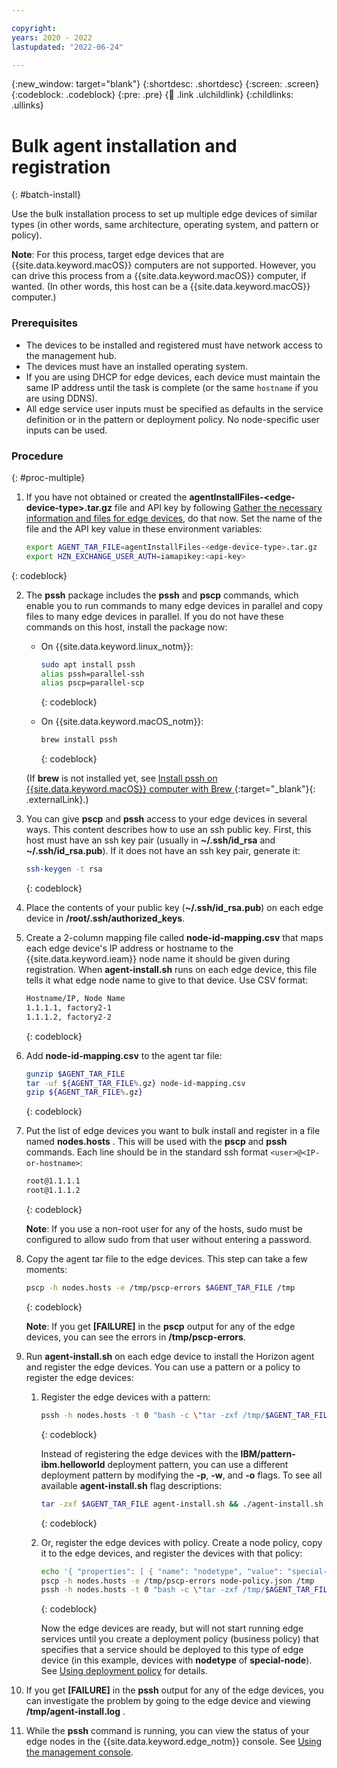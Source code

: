 ```yaml
---

copyright:
years: 2020 - 2022
lastupdated: "2022-06-24"

---
```


{:new_window: target="blank"}
{:shortdesc: .shortdesc}
{:screen: .screen}
{:codeblock: .codeblock}
{:pre: .pre}
{:child: .link .ulchildlink}
{:childlinks: .ullinks}

# Bulk agent installation and registration
{: #batch-install}

Use the bulk installation process to set up multiple edge devices of similar types (in other words, same architecture, operating system, and pattern or policy).

**Note**: For this process, target edge devices that are {{site.data.keyword.macOS}} computers are not supported. However, you can drive this process from a {{site.data.keyword.macOS}} computer, if wanted. (In other words, this host can be a {{site.data.keyword.macOS}} computer.)

### Prerequisites

- The devices to be installed and registered must have network access to the management hub.
- The devices must have an installed operating system.
- If you are using DHCP for edge devices, each device must maintain the same IP address until the task is complete (or the same `hostname` if you are using DDNS).
- All edge service user inputs must be specified as defaults in the service definition or in the pattern or deployment policy. No node-specific user inputs can be used.

### Procedure
{: #proc-multiple}

1. If you have not obtained or created the **agentInstallFiles-&lt;edge-device-type&gt;.tar.gz** file and API key by following [Gather the necessary information and files for edge devices](../hub/gather_files.md#prereq_horizon), do that now. Set the name of the file and the API key value in these environment variables:

   ```bash
   export AGENT_TAR_FILE=agentInstallFiles-<edge-device-type>.tar.gz
   export HZN_EXCHANGE_USER_AUTH=iamapikey:<api-key>
   ```
  {: codeblock}

2. The **pssh** package includes the **pssh** and **pscp** commands, which enable you to run commands to many edge devices in parallel and copy files to many edge devices in parallel. If you do not have these commands on this host, install the package now:

   - On {{site.data.keyword.linux_notm}}:

     ```bash
     sudo apt install pssh
     alias pssh=parallel-ssh
     alias pscp=parallel-scp
     ```
     {: codeblock}

   - On {{site.data.keyword.macOS_notm}}:

     ```bash
     brew install pssh
     ```
     {: codeblock}

   (If **brew** is not installed yet, see [Install pssh on {{site.data.keyword.macOS}} computer with Brew ](https://brewinstall.org/Install-pssh-on-Mac-with-Brew/){:target="_blank"}{: .externalLink}.)

3. You can give **pscp** and **pssh** access to your edge devices in several ways. This content describes how to use an ssh public key. First, this host must have an ssh key pair (usually in **~/.ssh/id_rsa** and **~/.ssh/id_rsa.pub**). If it does not have an ssh key pair, generate it:

   ```bash
   ssh-keygen -t rsa
   ```
   {: codeblock}

4. Place the contents of your public key (**~/.ssh/id_rsa.pub**) on each edge device in **/root/.ssh/authorized_keys**.

5. Create a 2-column mapping file called **node-id-mapping.csv** that maps each edge device's IP address or hostname to the {{site.data.keyword.ieam}} node name it should be given during registration. When **agent-install.sh** runs on each edge device, this file tells it what edge node name to give to that device. Use CSV format:

   ```bash
   Hostname/IP, Node Name
   1.1.1.1, factory2-1
   1.1.1.2, factory2-2
   ```
   {: codeblock}

6. Add **node-id-mapping.csv** to the agent tar file:

   ```bash
   gunzip $AGENT_TAR_FILE
   tar -uf ${AGENT_TAR_FILE%.gz} node-id-mapping.csv
   gzip ${AGENT_TAR_FILE%.gz}
   ```
   {: codeblock}

7. Put the list of edge devices you want to bulk install and register in a file named **nodes.hosts** . This will be used with the **pscp** and **pssh** commands. Each line should be in the standard ssh format `<user>@<IP-or-hostname>`:

   ```bash
   root@1.1.1.1
   root@1.1.1.2
   ```
   {: codeblock}

   **Note**: If you use a non-root user for any of the hosts, sudo must be configured to allow sudo from that user without entering a password.

8. Copy the agent tar file to the edge devices. This step can take a few moments:

   ```bash
   pscp -h nodes.hosts -e /tmp/pscp-errors $AGENT_TAR_FILE /tmp
   ```
   {: codeblock}

   **Note**: If you get **[FAILURE]** in the **pscp** output for any of the edge devices, you can see the errors in **/tmp/pscp-errors**.

9. Run **agent-install.sh** on each edge device to install the Horizon agent and register the edge devices. You can use a pattern or a policy to register the edge devices:

   1. Register the edge devices with a pattern:

      ```bash
      pssh -h nodes.hosts -t 0 "bash -c \"tar -zxf /tmp/$AGENT_TAR_FILE agent-install.sh && sudo -s ./agent-install.sh -i . -u $HZN_EXCHANGE_USER_AUTH -p IBM/pattern-ibm.helloworld -w ibm.helloworld -o IBM -z /tmp/$AGENT_TAR_FILE 2>&1 >/tmp/agent-install.log \" "
      ```
      {: codeblock}

      Instead of registering the edge devices with the **IBM/pattern-ibm.helloworld** deployment pattern, you can use a different deployment pattern by modifying the **-p**, **-w**, and **-o** flags. To see all available **agent-install.sh** flag descriptions:

      ```bash
      tar -zxf $AGENT_TAR_FILE agent-install.sh && ./agent-install.sh -h
      ```
      {: codeblock}

   2. Or, register the edge devices with policy. Create a node policy, copy it to the edge devices, and register the devices with that policy:

      ```bash
      echo '{ "properties": [ { "name": "nodetype", "value": "special-node" } ] }' > node-policy.json
      pscp -h nodes.hosts -e /tmp/pscp-errors node-policy.json /tmp
      pssh -h nodes.hosts -t 0 "bash -c \"tar -zxf /tmp/$AGENT_TAR_FILE agent-install.sh && sudo -s ./agent-install.sh -i . -u $HZN_EXCHANGE_USER_AUTH -n /tmp/node-policy.json  -z /tmp/$AGENT_TAR_FILE 2>&1 >/tmp/agent-install.log \" "
      ```
      {: codeblock}

      Now the edge devices are ready, but will not start running edge services until you create a deployment policy (business policy) that specifies that a service should be deployed to this type of edge device (in this example, devices with **nodetype** of **special-node**). See [Using deployment policy](../using_edge_services/detailed_policy.md) for details.

10. If you get **[FAILURE]** in the **pssh** output for any of the edge devices, you can investigate the problem by going to the edge device and viewing **/tmp/agent-install.log** .

11. While the **pssh** command is running, you can view the status of your edge nodes in the {{site.data.keyword.edge_notm}} console. See [Using the management console](../console/accessing_ui.md).
